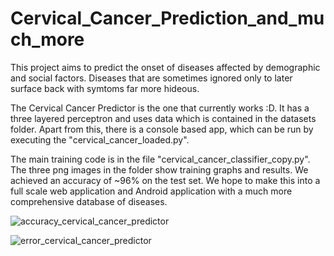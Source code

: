 # Cervical_Cancer_Prediction_and_much_more
This project aims to predict the onset of diseases affected by demographic and social factors. Diseases that are sometimes ignored only to later surface back with symtoms far more hideous.

The Cervical Cancer Predictor is the one that currently works :D. It has a three layered perceptron and uses data which is contained in the datasets folder. Apart from this, there is a console based app, which can be run by executing the "cervical_cancer_loaded.py".

The main training code is in the file "cervical_cancer_classifier_copy.py". The three png images in the folder show training graphs and results. We achieved an accuracy of ~96% on the test set. We hope to make this into a full scale web application and Android application with a much more comprehensive database of diseases. 


![accuracy_cervical_cancer_predictor](https://github.com/akhil1508/Cervical_Cancer_Prediction_and_much_more/blob/master/accuracy_cervical.png?raw=true)

![error_cervical_cancer_predictor](https://github.com/akhil1508/Cervical_Cancer_Prediction_and_much_more/blob/master/loss_cervical.png?raw=true)
